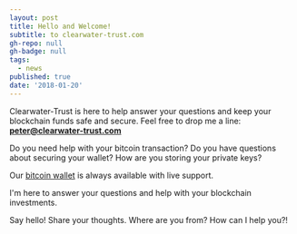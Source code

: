 ```yaml
---
layout: post
title: Hello and Welcome!
subtitle: to clearwater-trust.com
gh-repo: null
gh-badge: null
tags:
  - news
published: true
date: '2018-01-20'
---
```


Clearwater-Trust is here to help answer your questions and keep your blockchain funds safe and secure. Feel free to drop me a line: **[peter@clearwater-trust.com](mailto:peter@clearwater-trust.com)** 

Do you need help with your bitcoin transaction? Do you have questions about securing your wallet? How are you storing your private keys?

Our [bitcoin wallet](https://clearwater-trust.com/register) is always available with live support.

I'm here to answer your questions and help with your blockchain investments. 

Say hello! Share your thoughts. Where are you from? How can I help you?!
